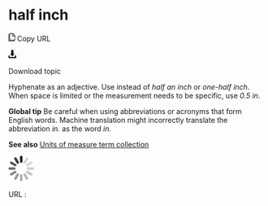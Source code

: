 # half inch

![Copy URL](media/half-inch/Copy.png)
Copy URL

![Download](media/half-inch/Download.png)

Download topic

Hyphenate as an adjective. Use instead of *half an inch* or *one-half inch*. When space is limited or the measurement needs to be specific, use *0.5 in*.

**Global tip** Be
careful when using abbreviations or acronyms that form English words.
Machine translation might incorrectly translate
the abbreviation *in.* as the word *in*. 

**See also** [Units of measure term collection](https://worldready.cloudapp.net/Styleguide/Read?id=2700&topicid=28884)

![In progress](media/half-inch/activity-large.gif)

URL :
